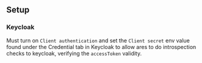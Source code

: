 ## Setup

### Keycloak

Must turn on `Client authentication` and set the `Client secret` env value found under the Credential tab in Keycloak to allow ares to do introspection checks to keycloak, verifying the `accessToken` validity.
